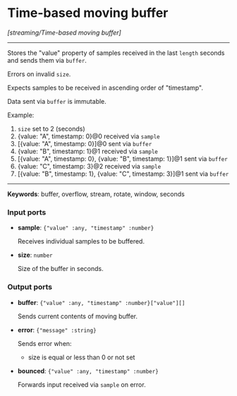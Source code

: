 # Time-based moving buffer

_[streaming/Time-based moving buffer]_

---

Stores the "value" property of samples received in the last `length` seconds and sends them via `buffer`.  
  
Errors on invalid `size`.  
  
Expects samples to be received in ascending order of "timestamp".  
  
Data sent via `buffer` is immutable.  
  
Example:  
1. `size` set to 2 (seconds)  
2. {value: "A", timestamp: 0}@0 received via `sample`  
3. [{value: "A", timestamp: 0}]@0 sent via `buffer`  
4. {value: "B", timestamp: 1}@1 received via `sample`  
5. [{value: "A", timestamp: 0}, {value: "B", timestamp: 1}]@1 sent via `buffer`  
6. {value: "C", timestamp: 3}@2 received via `sample`  
7. [{value: "B", timestamp: 1}, {value: "C", timestamp: 3}]@1 sent via `buffer`  

---

__Keywords__: buffer, overflow, stream, rotate, window, seconds

### Input ports

* __sample__: ` {"value" :any, "timestamp" :number} `

    Receives individual samples to be buffered.


* __size__: ` number `

    Size of the buffer in seconds.

### Output ports

* __buffer__: ` {"value" :any, "timestamp" :number}["value"][] `

    Sends current contents of moving buffer.


* __error__: ` {"message" :string} `

    Sends error when:
    * size is equal or less than 0 or not set


* __bounced__: ` {"value" :any, "timestamp" :number} `

    Forwards input received via `sample` on error.

